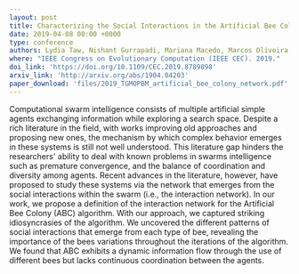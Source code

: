 ```yaml
---
layout: post
title: Characterizing the Social Interactions in the Artificial Bee Colony Algorithm
date: 2019-04-08 00:00 +0000
type: conference
authors: Lydia Taw, Nishant Gurrapadi, Mariana Macedo, Marcos Oliveira, Diego Pinheiro, Carmelo Bastos-Filho, and Ronaldo Menezes
where: "IEEE Congress on Evolutionary Computation (IEEE CEC). 2019."
doi_link: 'https://doi.org/10.1109/CEC.2019.8789898'
arxiv_link: 'http://arxiv.org/abs/1904.04203'
paper_download: 'files/2019_TGMOPBM_artificial_bee_colony_network.pdf'
---
```

Computational swarm intelligence consists of multiple artificial simple agents exchanging information while exploring a search space. Despite a rich literature in the field, with works improving old approaches and proposing new ones, the mechanism by which complex behavior emerges in these systems is still not well understood. This literature gap hinders the researchers' ability to deal with known problems in swarms intelligence such as premature convergence, and the balance of coordination and diversity among agents. Recent advances in the literature, however, have proposed to study these systems via the network that emerges from the social interactions within the swarm (i.e., the interaction network). In our work, we propose a definition of the interaction network for the Artificial Bee Colony (ABC) algorithm. With our approach, we captured striking idiosyncrasies of the algorithm. We uncovered the different patterns of social interactions that emerge from each type of bee, revealing the importance of the bees variations throughout the iterations of the algorithm. We found that ABC exhibits a dynamic information flow through the use of different bees but lacks continuous coordination between the agents.
